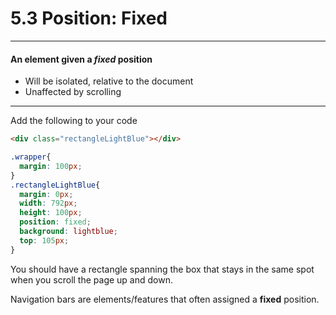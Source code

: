 # 5.3 Position: Fixed

---

#### An element given a _fixed_ position

* Will be isolated, relative to the document
* Unaffected by scrolling

---

Add the following to your code

```html
<div class="rectangleLightBlue"></div>
```

```css
.wrapper{
  margin: 100px;
}
.rectangleLightBlue{
  margin: 0px;
  width: 792px;
  height: 100px;
  position: fixed;
  background: lightblue;
  top: 105px;
}
```

You should have a rectangle spanning the box that stays in the same spot when you scroll the page up and down.

Navigation bars are elements/features that often assigned a **fixed** position.

